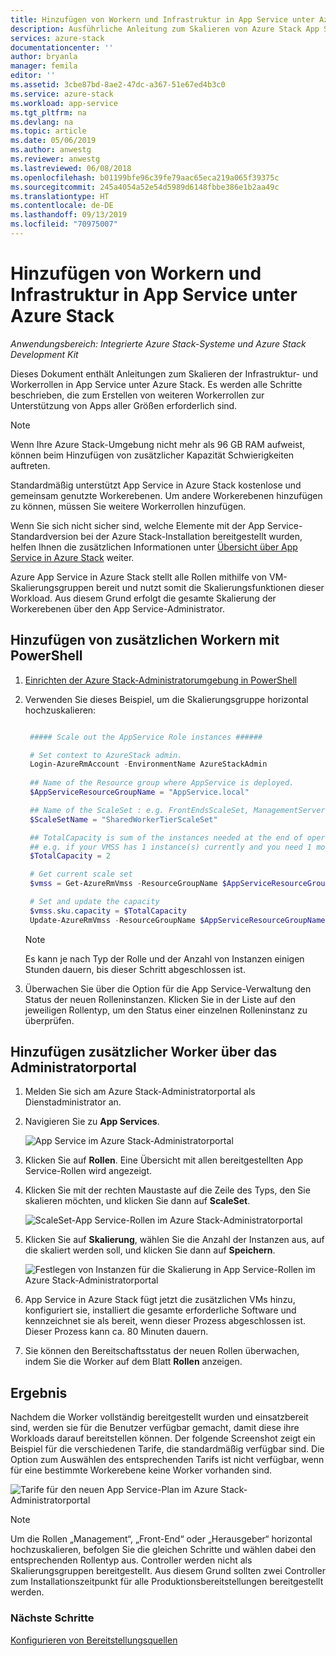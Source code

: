 ```yaml
---
title: Hinzufügen von Workern und Infrastruktur in App Service unter Azure Stack | Microsoft-Dokumentation
description: Ausführliche Anleitung zum Skalieren von Azure Stack App Services
services: azure-stack
documentationcenter: ''
author: bryanla
manager: femila
editor: ''
ms.assetid: 3cbe87bd-8ae2-47dc-a367-51e67ed4b3c0
ms.service: azure-stack
ms.workload: app-service
ms.tgt_pltfrm: na
ms.devlang: na
ms.topic: article
ms.date: 05/06/2019
ms.author: anwestg
ms.reviewer: anwestg
ms.lastreviewed: 06/08/2018
ms.openlocfilehash: b01199bfe96c39fe79aac65eca219a065f39375c
ms.sourcegitcommit: 245a4054a52e54d5989d6148fbbe386e1b2aa49c
ms.translationtype: HT
ms.contentlocale: de-DE
ms.lasthandoff: 09/13/2019
ms.locfileid: "70975007"
---
```

# <a name="add-workers-and-infrastructure-in-app-service-on-azure-stack"></a>Hinzufügen von Workern und Infrastruktur in App Service unter Azure Stack

*Anwendungsbereich: Integrierte Azure Stack-Systeme und Azure Stack Development Kit*  

Dieses Dokument enthält Anleitungen zum Skalieren der Infrastruktur- und Workerrollen in App Service unter Azure Stack. Es werden alle Schritte beschrieben, die zum Erstellen von weiteren Workerrollen zur Unterstützung von Apps aller Größen erforderlich sind.

> [!NOTE]
> Wenn Ihre Azure Stack-Umgebung nicht mehr als 96 GB RAM aufweist, können beim Hinzufügen von zusätzlicher Kapazität Schwierigkeiten auftreten.

Standardmäßig unterstützt App Service in Azure Stack kostenlose und gemeinsam genutzte Workerebenen. Um andere Workerebenen hinzufügen zu können, müssen Sie weitere Workerrollen hinzufügen.

Wenn Sie sich nicht sicher sind, welche Elemente mit der App Service-Standardversion bei der Azure Stack-Installation bereitgestellt wurden, helfen Ihnen die zusätzlichen Informationen unter [Übersicht über App Service in Azure Stack](azure-stack-app-service-overview.md) weiter.

Azure App Service in Azure Stack stellt alle Rollen mithilfe von VM-Skalierungsgruppen bereit und nutzt somit die Skalierungsfunktionen dieser Workload. Aus diesem Grund erfolgt die gesamte Skalierung der Workerebenen über den App Service-Administrator.

## <a name="add-additional-workers-with-powershell"></a>Hinzufügen von zusätzlichen Workern mit PowerShell

1. [Einrichten der Azure Stack-Administratorumgebung in PowerShell](azure-stack-powershell-configure-admin.md)

2. Verwenden Sie dieses Beispiel, um die Skalierungsgruppe horizontal hochzuskalieren:
   ```powershell
   
    ##### Scale out the AppService Role instances ######
   
    # Set context to AzureStack admin.
    Login-AzureRmAccount -EnvironmentName AzureStackAdmin
                                                 
    ## Name of the Resource group where AppService is deployed.
    $AppServiceResourceGroupName = "AppService.local"

    ## Name of the ScaleSet : e.g. FrontEndsScaleSet, ManagementServersScaleSet, PublishersScaleSet , LargeWorkerTierScaleSet,      MediumWorkerTierScaleSet, SmallWorkerTierScaleSet, SharedWorkerTierScaleSet
    $ScaleSetName = "SharedWorkerTierScaleSet"

    ## TotalCapacity is sum of the instances needed at the end of operation. 
    ## e.g. if your VMSS has 1 instance(s) currently and you need 1 more the TotalCapacity should be set to 2
    $TotalCapacity = 2  

    # Get current scale set
    $vmss = Get-AzureRmVmss -ResourceGroupName $AppServiceResourceGroupName -VMScaleSetName $ScaleSetName

    # Set and update the capacity
    $vmss.sku.capacity = $TotalCapacity
    Update-AzureRmVmss -ResourceGroupName $AppServiceResourceGroupName -Name $ScaleSetName -VirtualMachineScaleSet $vmss 
   ```    

   > [!NOTE]
   > Es kann je nach Typ der Rolle und der Anzahl von Instanzen einigen Stunden dauern, bis dieser Schritt abgeschlossen ist.
   >
   >

3. Überwachen Sie über die Option für die App Service-Verwaltung den Status der neuen Rolleninstanzen. Klicken Sie in der Liste auf den jeweiligen Rollentyp, um den Status einer einzelnen Rolleninstanz zu überprüfen.

## <a name="add-additional-workers-using-the-administrator-portal"></a>Hinzufügen zusätzlicher Worker über das Administratorportal

1. Melden Sie sich am Azure Stack-Administratorportal als Dienstadministrator an.

2. Navigieren Sie zu **App Services**.

    ![App Service im Azure Stack-Administratorportal](media/azure-stack-app-service-add-worker-roles/image01.png)

3. Klicken Sie auf **Rollen**. Eine Übersicht mit allen bereitgestellten App Service-Rollen wird angezeigt.

4. Klicken Sie mit der rechten Maustaste auf die Zeile des Typs, den Sie skalieren möchten, und klicken Sie dann auf **ScaleSet**.

    ![ScaleSet-App Service-Rollen im Azure Stack-Administratorportal](media/azure-stack-app-service-add-worker-roles/image02.png)

5. Klicken Sie auf **Skalierung**, wählen Sie die Anzahl der Instanzen aus, auf die skaliert werden soll, und klicken Sie dann auf **Speichern**.

    ![Festlegen von Instanzen für die Skalierung in App Service-Rollen im Azure Stack-Administratorportal](media/azure-stack-app-service-add-worker-roles/image03.png)

6. App Service in Azure Stack fügt jetzt die zusätzlichen VMs hinzu, konfiguriert sie, installiert die gesamte erforderliche Software und kennzeichnet sie als bereit, wenn dieser Prozess abgeschlossen ist. Dieser Prozess kann ca. 80 Minuten dauern.

7. Sie können den Bereitschaftsstatus der neuen Rollen überwachen, indem Sie die Worker auf dem Blatt **Rollen** anzeigen.

## <a name="result"></a>Ergebnis

Nachdem die Worker vollständig bereitgestellt wurden und einsatzbereit sind, werden sie für die Benutzer verfügbar gemacht, damit diese ihre Workloads darauf bereitstellen können. Der folgende Screenshot zeigt ein Beispiel für die verschiedenen Tarife, die standardmäßig verfügbar sind. Die Option zum Auswählen des entsprechenden Tarifs ist nicht verfügbar, wenn für eine bestimmte Workerebene keine Worker vorhanden sind.

![Tarife für den neuen App Service-Plan im Azure Stack-Administratorportal](media/azure-stack-app-service-add-worker-roles/image04.png)

>[!NOTE]
> Um die Rollen „Management“, „Front-End“ oder „Herausgeber“ horizontal hochzuskalieren, befolgen Sie die gleichen Schritte und wählen dabei den entsprechenden Rollentyp aus. Controller werden nicht als Skalierungsgruppen bereitgestellt. Aus diesem Grund sollten zwei Controller zum Installationszeitpunkt für alle Produktionsbereitstellungen bereitgestellt werden.

### <a name="next-steps"></a>Nächste Schritte

[Konfigurieren von Bereitstellungsquellen](azure-stack-app-service-configure-deployment-sources.md)
